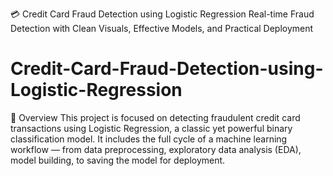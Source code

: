 💳 Credit Card Fraud Detection using Logistic Regression
Real-time Fraud Detection with Clean Visuals, Effective Models, and Practical Deployment

# Credit-Card-Fraud-Detection-using-Logistic-Regression
📌 Overview This project is focused on detecting fraudulent credit card transactions using Logistic Regression, a classic yet powerful binary classification model. It includes the full cycle of a machine learning workflow — from data preprocessing, exploratory data analysis (EDA), model building, to saving the model for deployment.
